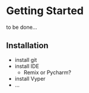 # Getting Started
to be done...

## Installation
- install git 
- install IDE
	- Remix or Pycharm?
- install Vyper
- ...
